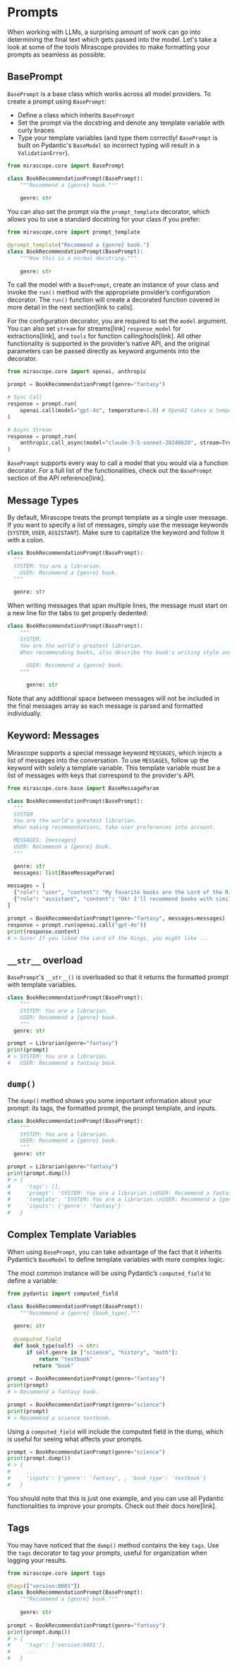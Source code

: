 # Prompts

When working with LLMs, a surprising amount of work can go into determining the final text which gets passed into the model. Let's take a look at some of the tools Mirascope provides to make formatting your prompts as seamless as possible.

## BasePrompt

`BasePrompt` is a base class which works across all model providers. To create a prompt using `BasePrompt`:

- Define a class which inherits `BasePrompt`
- Set the prompt via the docstring and denote any template variable with curly braces
- Type your template variables (and type them correctly! `BasePrompt` is built on Pydantic's `BaseModel` so incorrect typing will result in a `ValidationError`).

```python
from mirascope.core import BasePrompt

class BookRecommendationPrompt(BasePrompt):
    """Recommend a {genre} book."""
    
    genre: str
```

You can also set the prompt via the `prompt_template` decorator, which allows you to use a standard docstring for your class if you prefer:

```python
from mirascope.core import prompt_template

@prompt_template("Recommend a {genre} book.")
class BookRecommendationPrompt(BasePrompt):
    """Now this is a normal docstring."""
    
    genre: str
```

To call the model with a `BasePrompt`, create an instance of your class and invoke the `run()` method with the appropriate provider’s configuration decorator. The `run()` function will create a decorated function covered in more detail in the next section[link to calls].

For the configuration decorator, you are required to set the `model` argument. You can also set  `stream` for streams[link] `response_model` for extractions[link], and `tools` for function calling/tools[link]. All other functionality is supported in the provider’s native API, and the original parameters can be passed directly as keyword arguments into the decorator.

```python
from mirascope.core import openai, anthropic

prompt = BookRecommendationPrompt(genre="fantasy")

# Sync Call
response = prompt.run(
	openai.call(model="gpt-4o", temperature=1.0) # OpenAI takes a temperature flag
)

# Async Stream
response = prompt.run(
	anthropic.call_async(model="claude-3-5-sonnet-20240620", stream=True)
)
```

`BasePrompt` supports every way to call a model that you would via a function decorator. For a full list of the functionalities, check out the `BasePrompt` section of the API reference[link].

## Message Types

By default, Mirascope treats the prompt template as a single user message. If you want to specify a list of messages, simply use the message keywords (`SYSTEM`, `USER`, `ASSISTANT`). Make sure to capitalize the keyword and follow it with a colon.

```python
class BookRecommendationPrompt(BasePrompt):
  """
  SYSTEM: You are a librarian.
	USER: Recommend a {genre} book.
  """

  genre: str
```

When writing messages that span multiple lines, the message must start on a new line for the tabs to get properly dedented:

```python
class BookRecommendationPrompt(BasePrompt):
    """
    SYSTEM:
    You are the world's greatest librarian.
    When recommending books, also describe the book's writing style and content.
  
	  USER: Recommend a {genre} book.
    """

	  genre: str
```

Note that any additional space between messages will not be included in the final messages array as each message is parsed and formatted individually.

## Keyword: Messages

Mirascope supports a special message keyword `MESSAGES`, which injects a list of messages into the conversation. To use `MESSAGES`, follow up the keyword with solely a template variable. This template variable must be a list of messages with keys that correspond to the provider's API.

```python
from mirascope.core.base import BaseMessageParam

class BookRecommendationPrompt(BasePrompt):
  """
  SYSTEM
  You are the world's greatest librarian.
  When making recommendations, take user preferences into account.

  MESSAGES: {messages}
  USER: Recommend a {genre} book.
  """

  genre: str
  messages: list[BaseMessageParam]
  
messages = [
  {"role": "user", "content": "My favorite books are the Lord of the Rings series."},
  {"role": "assistant", "content": "Ok! I'll recommend books with similar writing styles."}
]

prompt = BookRecommendationPrompt(genre="fantasy", messages=messages)
response = prompt.run(openai.call("gpt-4o"))
print(response.content)
# > Sure! If you liked the Lord of the Rings, you might like ...
```

## `__str__` overload

`BasePrompt`'s `__str__()` is overloaded so that it returns the formatted prompt with template variables.

```python
class BookRecommendationPrompt(BasePrompt):
	"""
	SYSTEM: You are a librarian.
	USER: Recommend a {genre} book.
	"""	
  genre: str

prompt = Librarian(genre="fantasy")
print(prompt)
# > SYSTEM: You are a librarian.
#   USER: Recommend a fantasy book.
```

## `dump()`

The `dump()` method shows you some important information about your prompt: its tags, the formatted prompt, the prompt template, and inputs.

```python
class BookRecommendationPrompt(BasePrompt):
	"""
	SYSTEM: You are a librarian.
	USER: Recommend a {genre} book.
	"""	
  genre: str

prompt = Librarian(genre="fantasy")
print(prompt.dump())
# > {
#     'tags': [],
#     'prompt': 'SYSTEM: You are a librarian.\nUSER: Recommend a fantasy book.',
#     'template': 'SYSTEM: You are a librarian.\nUSER: Recommend a {genre} book.',
#     'inputs': {'genre': 'fantasy'}
#   }
```

## Complex Template Variables

When using `BasePrompt`, you can take advantage of the fact that it inherits Pydantic’s `BaseModel` to define template variables with more complex logic.

The most common instance will be using Pydantic’s `computed_field` to define a variable:

```python
from pydantic import computed_field

class BookRecommendationPrompt(BasePrompt):
	"""Recommend a {genre} {book_type}."""
		
  genre: str
  
  @computed_field
  def book_type(self) -> str:
	  if self.genre in ["science", "history", "math"]:
		  return "textbook"
		return "book"
		
prompt = BookRecommendationPrompt(genre="fantasy")
print(prompt)
# > Recommend a fantasy book.

prompt = BookRecommendationPrompt(genre="science")
print(prompt)
# > Recommend a science textbook.
```

Using a `computed_field` will include the computed field in the dump, which is useful for seeing what affects your prompts.

```python
prompt = BookRecommendationPrompt(genre="science")
print(prompt.dump())
# > {
#     ...
#     'inputs': {'genre': 'fantasy', , 'book_type': 'textbook'}
#   }
```

You should note that this is just one example, and you can use all Pydantic functionalities to improve your prompts. Check out their docs here[link].

## Tags

You may have noticed that the `dump()` method contains the key `tags`. Use the `tags` decorator to tag your prompts, useful for organization when logging your results.

```python
from mirascope.core import tags

@tags(["version:0001"])
class BookRecommendationPrompt(BasePrompt):
    """Recommend a {genre} book."""
		
    genre: str
  
prompt = BookRecommendationPrompt(genre="fantasy")
print(prompt.dump())
# > {
#     'tags': ['version:0001'],
#     ...
#   }
```
